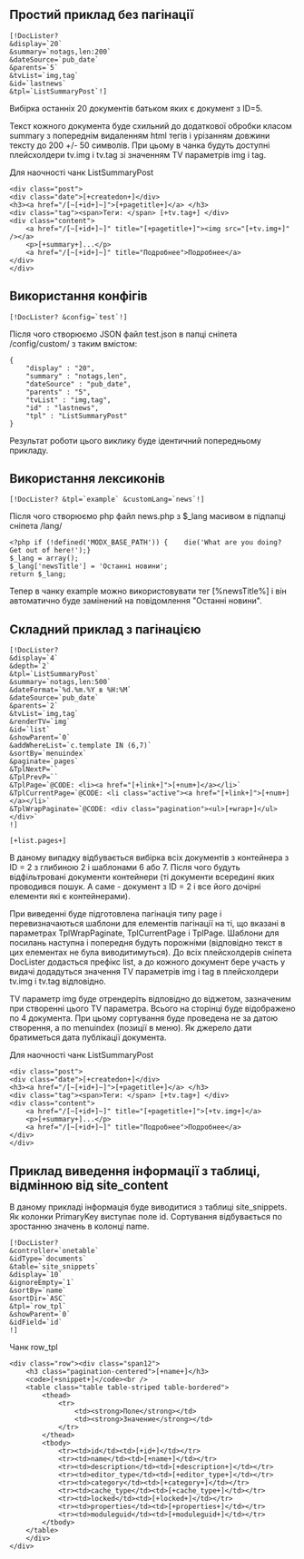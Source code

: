 ## Простий приклад без пагінації
```
[!DocLister?
&display=`20`
&summary=`notags,len:200`
&dateSource=`pub_date`
&parents=`5` 
&tvList=`img,tag` 
&id=`lastnews` 
&tpl=`ListSummaryPost`!]
```
Вибірка останніх 20 документів батьком яких є документ з ID=5. 

Текст кожного документа буде схильний до додаткової обробки класом summary з попереднім видаленням html тегів і урізанням довжини тексту до 200 +/- 50 символів. При цьому в чанка будуть доступні плейсхолдери tv.img і tv.tag зі значенням TV параметрів img і tag.

Для наочності чанк ListSummaryPost

```
<div class="post">
<div class="date">[+createdon+]</div>
<h3><a href="/[~[+id+]~]">[+pagetitle+]</a> </h3>
<div class="tag"><span>Теги: </span> [+tv.tag+] </div>
<div class="content">
    <a href="/[~[+id+]~]" title="[+pagetitle+]"><img src="[+tv.img+]" /></a>
    <p>[+summary+]...</p>
    <a href="/[~[+id+]~]" title="Подробнее">Подробнее</a> 
</div>
</div>
```

## Використання конфігів
```
[!DocLister? &config=`test`!]
```
Після чого створюємо JSON файл test.json в папці сніпета /config/custom/ з таким вмістом:
```
{
    "display" : "20",
    "summary" : "notags,len", 
    "dateSource" : "pub_date",
    "parents" : "5",
    "tvList" : "img,tag",
    "id" : "lastnews",
    "tpl" : "ListSummaryPost"
}
```

Результат роботи цього виклику буде ідентичний попередньому прикладу.

## Використання лексиконів

```
[!DocLister? &tpl=`example` &customLang=`news`!]
```

Після чого створюємо php файл news.php з $\_lang масивом в підпапці сніпета /lang/

```
<?php if (!defined('MODX_BASE_PATH')) {    die('What are you doing? Get out of here!');}
$_lang = array();
$_lang['newsTitle'] = 'Останні новини';
return $_lang;
```

Тепер в чанку example можно використовувати тег [%newsTitle%] і він автоматично буде замінений на повідомлення "Останні новини".

## Складний приклад з пагінацією
```
[!DocLister? 
&display=`4` 
&depth=`2` 
&tpl=`ListSummaryPost` 
&summary=`notags,len:500` 
&dateFormat=`%d.%m.%Y в %H:%M` 
&dateSource=`pub_date` 
&parents=`2` 
&tvList=`img,tag`
&renderTV=`img` 
&id=`list` 
&showParent=`0` 
&addWhereList=`c.template IN (6,7)`
&sortBy=`menuindex`
&paginate=`pages`
&TplNextP=`` 
&TplPrevP=`` 
&TplPage=`@CODE: <li><a href="[+link+]">[+num+]</a></li>` 
&TplCurrentPage=`@CODE: <li class="active"><a href="[+link+]">[+num+]</a></li>`
&TplWrapPaginate=`@CODE: <div class="pagination"><ul>[+wrap+]</ul></div>`
!]

[+list.pages+]
```

В даному випадку відбувається вибірка всіх документів з контейнера з ID = 2 з глибиною 2 і шаблонами 6 або 7. 
Після чого будуть відфільтровані документи контейнери (ті документи всередині яких проводився пошук. А саме - документ з ID = 2 і все його дочірні елементи які є контейнерами). 

При виведенні буде підготовлена ​​пагінація типу page і перевизначаються шаблони для елементів пагінації на ті, що вказані в параметрах TplWrapPaginate, TplCurrentPage і TplPage. Шаблони для посилань наступна і попередня будуть порожніми (відповідно текст в цих елементах не була виводитимуться). До всіх плейсхолдерів сніпета DocLister додасться префікс list, а до кожного документ бере участь у видачі додадуться значення TV параметрів img і tag в плейсхолдери tv.img і tv.tag відповідно. 

TV параметр img буде отрендеріть відповідно до віджетом, зазначеним при створенні цього TV параметра. Всього на сторінці буде відображено по 4 документа. При цьому сортування буде проведена не за датою створення, а по menuindex (позиції в меню). Як джерело дати братиметься дата публікації документа.

Для наочності чанк ListSummaryPost

```
<div class="post">
<div class="date">[+createdon+]</div>
<h3><a href="/[~[+id+]~]">[+pagetitle+]</a> </h3>
<div class="tag"><span>Теги: </span> [+tv.tag+] </div>
<div class="content">
    <a href="/[~[+id+]~]" title="[+pagetitle+]">[+tv.img+]</a>
    <p>[+summary+]...</p>
    <a href="/[~[+id+]~]" title="Подробнее">Подробнее</a> 
</div>
</div>
```

## Приклад виведення інформації з таблиці, відмінною від site_content

В даному прикладі інформація буде виводитися з таблиці site_snippets. Як колонки PrimaryKey виступає поле id. Сортування відбувається по зростанню значень в колонці name.

```
[!DocLister?
&controller=`onetable`
&idType=`documents`
&table=`site_snippets`
&display=`10`
&ignoreEmpty=`1`
&sortBy=`name`
&sortDir=`ASC`
&tpl=`row_tpl`
&showParent=`0` 
&idField=`id`
!]
```

Чанк row_tpl
```
<div class="row"><div class="span12">
    <h3 class="pagination-centered">[+name+]</h3>
    <code>[+snippet+]</code><br />
    <table class="table table-striped table-bordered">
        <thead>
            <tr>
                <td><strong>Поле</strong></td>
                <td><strong>Значение</strong></td>
            </tr>
        </thead>
        <tbody>
            <tr><td>id</td><td>[+id+]</td></tr>
            <tr><td>name</td><td>[+name+]</td></tr>
            <tr><td>description</td><td>[+description+]</td></tr>
            <tr><td>editor_type</td><td>[+editor_type+]</td></tr>
            <tr><td>category</td><td>[+category+]</td></tr>
            <tr><td>cache_type</td><td>[+cache_type+]</td></tr>
            <tr><td>locked</td><td>[+locked+]</td></tr>
            <tr><td>properties</td><td>[+properties+]</td></tr>
            <tr><td>moduleguid</td><td>[+moduleguid+]</td></tr>
        </tbody>
    </table>
    </div>
</div>
```


